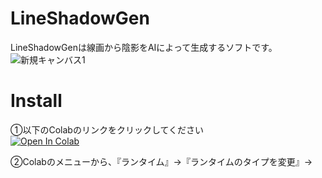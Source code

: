 # LineShadowGen
LineShadowGenは線画から陰影をAIによって生成するソフトです。<br>
![新規キャンバス1](https://github.com/tori29umai0123/LineShadowGen/assets/72191117/77f49190-871b-4e1b-9935-134de2c480e4)

# Install
①以下のColabのリンクをクリックしてください<br>
 [![Open In Colab](https://colab.research.google.com/assets/colab-badge.svg)](https://colab.research.google.com/github/tori29umai0123/LineShadowGen/blob/master/LineShadowGen.ipynb)

②Colabのメニューから、『ランタイム』→『ランタイムのタイプを変更』→

